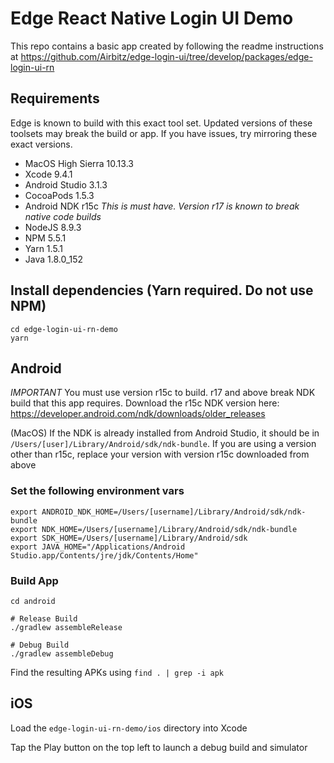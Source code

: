 # Edge React Native Login UI Demo

This repo contains a basic app created by following the readme instructions at https://github.com/Airbitz/edge-login-ui/tree/develop/packages/edge-login-ui-rn

## Requirements

Edge is known to build with this exact tool set. Updated versions of these toolsets may break the build or app. If you have issues, try mirroring these exact versions.

   * MacOS High Sierra 10.13.3
   * Xcode 9.4.1
   * Android Studio 3.1.3
   * CocoaPods 1.5.3
   * Android NDK r15c *This is must have. Version r17 is known to break native code builds*
   * NodeJS 8.9.3
   * NPM 5.5.1
   * Yarn 1.5.1
   * Java 1.8.0_152

## Install dependencies (Yarn required. Do not use NPM)

    cd edge-login-ui-rn-demo
    yarn

## Android

*IMPORTANT* You must use version r15c to build. r17 and above break NDK build that this app requires. Download
the r15c NDK version here: https://developer.android.com/ndk/downloads/older_releases

(MacOS) If the NDK is already installed from Android Studio, it should be in `/Users/[user]/Library/Android/sdk/ndk-bundle`.
If you are using a version other than r15c, replace your version with version r15c downloaded from above

### Set the following environment vars

    export ANDROID_NDK_HOME=/Users/[username]/Library/Android/sdk/ndk-bundle
    export NDK_HOME=/Users/[username]/Library/Android/sdk/ndk-bundle
    export SDK_HOME=/Users/[username]/Library/Android/sdk
    export JAVA_HOME="/Applications/Android Studio.app/Contents/jre/jdk/Contents/Home"

### Build App

    cd android

    # Release Build
    ./gradlew assembleRelease

    # Debug Build
    ./gradlew assembleDebug

Find the resulting APKs using `find . | grep -i apk`

## iOS

Load the `edge-login-ui-rn-demo/ios` directory into Xcode

Tap the Play button on the top left to launch a debug build and simulator
